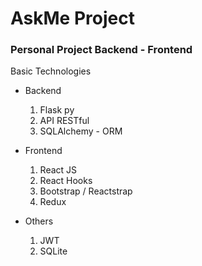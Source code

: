 # AskMe Project
### Personal Project Backend - Frontend 

Basic Technologies
- Backend
  1. Flask py
  2. API RESTful
  3. SQLAlchemy - ORM
  
- Frontend
  1. React JS
  2. React Hooks
  3. Bootstrap / Reactstrap
  4. Redux
  
- Others
  1. JWT
  2. SQLite
